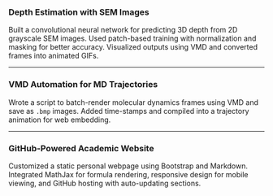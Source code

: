### Depth Estimation with SEM Images

Built a convolutional neural network for predicting 3D depth from 2D grayscale SEM images. Used patch-based training with normalization and masking for better accuracy. Visualized outputs using VMD and converted frames into animated GIFs.

---

### VMD Automation for MD Trajectories

Wrote a script to batch-render molecular dynamics frames using VMD and save as `.bmp` images. Added time-stamps and compiled into a trajectory animation for web embedding.

---

### GitHub-Powered Academic Website

Customized a static personal webpage using Bootstrap and Markdown. Integrated MathJax for formula rendering, responsive design for mobile viewing, and GitHub hosting with auto-updating sections.
